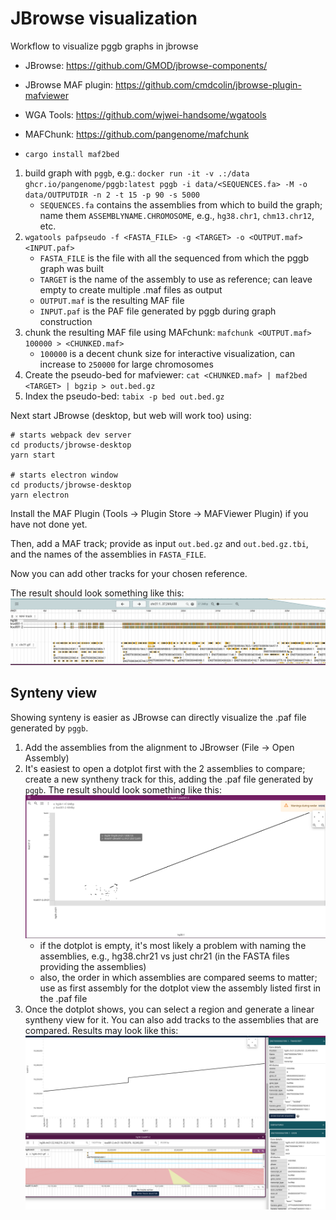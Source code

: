 # JBrowse visualization

Workflow to visualize pggb graphs in jbrowse


* JBrowse: https://github.com/GMOD/jbrowse-components/

* JBrowse MAF plugin: https://github.com/cmdcolin/jbrowse-plugin-mafviewer

* WGA Tools: https://github.com/wjwei-handsome/wgatools

* MAFChunk: https://github.com/pangenome/mafchunk

* `cargo install maf2bed`

1. build graph with `pggb`, e.g.:
   `docker run -it -v .:/data ghcr.io/pangenome/pggb:latest pggb -i data/<SEQUENCES.fa> -M -o data/OUTPUTDIR -n 2 -t 15 -p 90 -s 5000`
   - `SEQUENCES.fa` contains the assemblies from which to build the
     graph; name them `ASSEMBLYNAME.CHROMOSOME`, e.g., `hg38.chr1`,
     `chm13.chr12`, etc.
2. `wgatools pafpseudo -f <FASTA_FILE> -g <TARGET> -o <OUTPUT.maf> <INPUT.paf>`
   - `FASTA_FILE` is the file with all the sequenced from which the
     pggb graph was built
   - `TARGET` is the name of the assembly to use as reference; can
     leave empty to create multiple .maf files as output
   - `OUTPUT.maf` is the resulting MAF file
   - `INPUT.paf` is the PAF file generated by pggb during graph
     construction
3. chunk the resulting MAF file using MAFchunk: `mafchunk <OUTPUT.maf> 100000 > <CHUNKED.maf>`
   - `100000` is a decent chunk size for interactive visualization,
     can increase to `250000` for large chromosomes
4. Create the pseudo-bed for mafviewer: `cat <CHUNKED.maf> | maf2bed <TARGET> | bgzip > out.bed.gz`
5. Index the pseudo-bed: `tabix -p bed out.bed.gz`

Next start JBrowse (desktop, but web will work too) using:
```
# starts webpack dev server
cd products/jbrowse-desktop
yarn start

# starts electron window
cd products/jbrowse-desktop
yarn electron
```

Install the MAF Plugin (Tools -> Plugin Store -> MAFViewer Plugin) if
you have not done yet.

Then, add a MAF track; provide as input `out.bed.gz` and
`out.bed.gz.tbi`, and the names of the assemblies in `FASTA_FILE`.

Now you can add other tracks for your chosen reference. 

The result should look something like this:
![alt text](pg1.png "Initial pangenome view")

## Synteny view

Showing synteny is easier as JBrowse can directly visualize the .paf
file generated by `pggb`.

1. Add the assemblies from the alignment to JBrowser (File -> Open Assembly)
2. It's easiest to open a dotplot first with the 2 assemblies to
   compare; create a new syntheny track for this, adding the .paf file
   generated by `pggb`. The result should look something like this:
   ![alt text](pg3.png "Dotplot view")
   - if the dotplot is empty, it's most likely a problem with naming
     the assemblies, e.g., hg38.chr21 vs just chr21 (in the FASTA
     files providing the assemblies)
   - also, the order in which assemblies are compared seems to matter;
     use as first assembly for the dotplot view the assembly listed
     first in the .paf file
3. Once the dotplot shows, you can select a region and generate a
   linear syntheny view for it. You can also add tracks to the
   assemblies that are compared. Results may look like this:
   ![alt text](pg2.png "Insertion")
